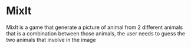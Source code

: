 # MixIt
MixIt is a game that generate a picture of animal from 2 different animals that is a combination between those animals, the user needs to guess the two animals that involve in the image
